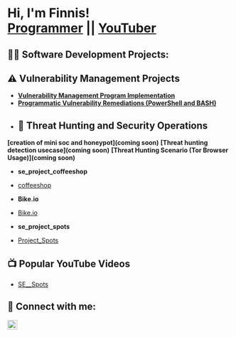 <h1>Hi, I'm Finnis! <br/><a href="https://github.com/joshmadakor1">Programmer</a><a href="https://www.linkedin.com/in/finnis-caldwell-67707473/"></a> || <a href="https://www.youtube.com/@cybermoney4949">YouTuber</a></h1>

<h2>👨‍💻 Software Development Projects:</h2>

## ⚠️ Vulnerability Management Projects

- **[Vulnerability Management Program Implementation](https://github.com/joshcybertest/vulnerability-management-program)**
- **[Programmatic Vulnerability Remediations (PowerShell and BASH)](https://github.com/joshcybertest/programmatic-vulnerability-remediations)**
- 
  ## 🚨 Threat Hunting and Security Operations
 **[creation of mini soc and honeypot](coming soon)**
  **[Threat hunting detection usecase](coming soon)**
 **[Threat Hunting Scenario (Tor Browser Usage)](coming soon)**


- <b>se_project_coffeeshop</b>
-  [coffeeshop](https://feecasso.github.io/se_project_coffeeshop/)

- <b>Bike.io</b>
-  [Bike.io](https://feecasso.github.io/bike-service/)



- <b>se_project_spots</b>
- [Project_Spots](https://feecasso.github.io/se_project_spots/)

  
<h2>📺 Popular YouTube Videos</h2>

- [SE__Spots](https://www.youtube.com/watch?v=yE50EvqDgUw)

<h2> 🤳 Connect with me:</h2>

[<img align="left" alt="JoshMadakor | LinkedIn" width="22px" src="https://cdn.jsdelivr.net/npm/simple-icons@v3/icons/linkedin.svg" />][linkedin]



[linkedin]: https://www.linkedin.com/in/finnis-caldwell-67707473/
